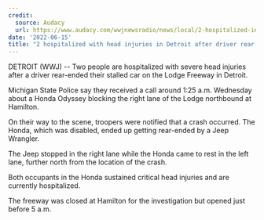 ```yaml
---
credit:
  source: Audacy
  url: https://www.audacy.com/wwjnewsradio/news/local/2-hospitalized-in-detroit-after-driver-rear-ends-car
date: '2022-06-15'
title: "2 hospitalized with head injuries in Detroit after driver rear-ends their disabled car on the Lodge"
---
```

DETROIT (WWJ) -- Two people are hospitalized with severe head injuries after a driver rear-ended their stalled car on the Lodge Freeway in Detroit.

Michigan State Police say they received a call around 1:25 a.m. Wednesday about a Honda Odyssey blocking the right lane of the Lodge northbound at Hamilton.

On their way to the scene, troopers were notified that a crash occurred. The Honda, which was disabled, ended up getting rear-ended by a Jeep Wrangler.

The Jeep stopped in the right lane while the Honda came to rest in the left lane, further north from the location of the crash.

Both occupants in the Honda sustained critical head injuries and are currently hospitalized.

The freeway was closed at Hamilton for the investigation but opened just before 5 a.m.
